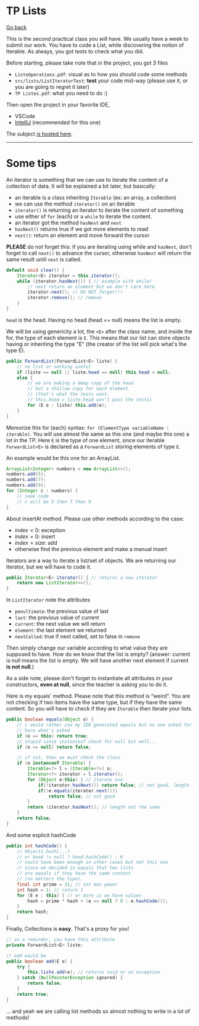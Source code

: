 # TP Lists

[Go back](..)

This is the second practical class you will have. We usually have a week to submit our work. You have to code a List, while discovering the notion of Iterable. As always, you got tests to check what you did.

Before starting, please take note that in the project, you got 3 files

* ``ListeOperations.pdf``: visual as to how you should code some methods
* ``src/lists/ListIteratorTest``: **test** your code mid-way (please use it, or you are going to regret it later)
* ``TP Listes.pdf``: what you need to do :)

Then open the project in your favorite IDE, 

* VSCode 
* [IntelliJ](idea.md) (recommended for this one)

The subject [is hosted here](https://github.com/memorize-code/memorize-references/raw/main/special/ilo/Listes.zip).

<hr class="sr">

# Some tips

An iterator is something that we can use to iterate the content of a collection of data. It will be explained a bit later, but basically:

* an iterable is a class inheriting `Iterable` (ex: an array, a collection)
* we can use the method `iterator()` on an iterable
* `iterator()` is returning an Iterator to iterate the content of something
* use either of ``for`` (each) or a ``while`` to iterate the content.
* an iterator got the method ``hasNext`` and `next`
* ``hasNext()`` returns true if we got more elements to read
* ``next()``: return an element and move forward the cursor

**PLEASE** do not forget this: if you are iterating using while and ``hasNext``, don't forget to call ``next()`` to advance the cursor, otherwise ``hasNext`` will return the same result until ``next`` is called.

```java
default void clear() {
    Iterator<E> iterator = this.iterator();
    while (iterator.hasNext()) { // example with while!
        // next return an element but we don't care here
        iterator.next(); // DO NOT forget!!!
        iterator.remove(); // remove
    }
}
```

``head`` is the head. Having no head (head == null) means the list is empty.

We will be using genericity a lot, the `<E>` after the class name, and inside the for, the type of each element is `E`. This means that our list can store objects having or inheriting the type "E" (the creator of the list will pick what's the type E).

```java
public ForwardList(ForwardList<E> liste) {
    // no list or nothing useful
    if (liste == null || liste.head == null) this.head = null;
    else {
        // we are making a deep copy of the head
        // but a shallow copy for each element 
        // (that's what the tests want, 
        // this.head = liste.head won't pass the tests)
        for (E e : liste) this.add(e);
    }
}
```

Memorize this for (each) syntax: ``for (ElementType variableName : iterable)``. You will use almost the same as this one (and maybe this one) a lot in the TP. Here ``E`` is the type of one element, since our iterable  ``ForwardList<E>`` is declared as a ``ForwardList`` storing elements of type ``E``.

An example would be this one for an ArrayList.

```java
ArrayList<Integer> numbers = new ArrayList<>();
numbers.add(5);
numbers.add(7);
numbers.add(9);
for (Integer c : numbers) {
    // some code
    // c will be 5 then 7 then 9
}
```

About insertAt method. Please use other methods according to the case:

* $index \lt 0$: exception
* $index = 0$: insert
* $index = size$: add
* otherwise find the previous element and make a manual insert

Iterators are a way to iterate a list/set of objects. We are returning our iterator, but we will have to code it.

```java
public Iterator<E> iterator() { // returns a new iterator
    return new ListIterator<>();
}
```

In ``ListIterator`` note the attributes 

* ``penultimate``: the previous value of last
* ``last``: the previous value of current
* ``current``: the next value we will return
* ``element``: the last element we returned
* ``nextCalled``: true if next called, set to false in `remove`

Then simply change our variable according to what value they are supposed to have. How do we know that the list is empty? (answer: <span class="spoiler"> current is null means the list is empty. We will have another next element if current **is not null**.</span>)

As a side note, please don't forget to instantiate all attributes in your constructors, **even at null**, since the teacher is asking you to do it.

Here is my equals' method. Please note that this method is “weird”. You are not checking if two items have the same type, but if they have the same content. So you will have to check if they are ``Iterable`` then iterate your lists.

```java
public boolean equals(Object o) {
    // i would rather use my IDE generated equals but no one asked for my choice
    // here what's asked
    if (o == this) return true;
    // stupid since instanceof check for null but well...
    if (o == null) return false;

    // if not, then we must check the class
    if (o instanceof Iterable) {
        Iterable<?> l = (Iterable<?>) o;
        Iterator<?> iterator = l.iterator();
        for (Object e:this) { // iterate one
            if(!iterator.hasNext()) return false; // not good, length is not the same
            if(!e.equals(iterator.next()))
                return false; // not good
        }
        return !iterator.hasNext(); // length not the same
    }
    return false;
}
```

And some explicit hashCode

```java
public int hashCode() {
    // Objects.hash(...)
    // or head != null ? head.hashCode() : 0
    // could have been enough in other cases but not this one
    // since we decided in equals that two lists
    // are equals if they have the same content
    // (no matters the type).
    final int prime = 31; // int max power
    int hash = 1; // return 1
    for (E e : this) { // or more is we have values
        hash = prime * hash + (e == null ? 0 : e.hashCode());
    }
    return hash;
}
```

Finally, Collections is **easy**. That's a proxy for you!

```java
// as a reminder, you have this attribute
private ForwardList<E> liste;

// add would be
public boolean add(E e) {
    try {
        this.liste.add(e); // returns void or an exception
    } catch (NullPointerException ignored) {
        return false;
    }
    return true;
}
```

... and yeah we are calling list methods so almost nothing to write in a lot of methods!